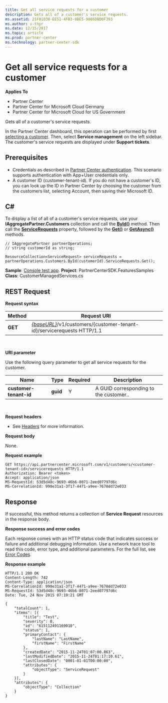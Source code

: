 ```yaml
---
title: Get all service requests for a customer
description: Gets all of a customer's service requests.
ms.assetid: 21F01038-EE51-4FB3-8BE5-9086DBD0F393
ms.author: v-thpr
ms.date: 12/15/2017
ms.topic: article
ms.prod: partner-center
ms.technology: partner-center-sdk
---
```


# Get all service requests for a customer


**Applies To**

-   Partner Center
-   Partner Center for Microsoft Cloud Germany
-   Partner Center for Microsoft Cloud for US Government

Gets all of a customer's service requests.

In the Partner Center dashboard, this operation can be performed by first [selecting a customer](get-a-customer-by-name.md). Then, select **Service management** on the left sidebar. The customer's service requests are displayed under **Support tickets**.

## <span id="Prerequisites"></span><span id="prerequisites"></span><span id="PREREQUISITES"></span>Prerequisites


-   Credentials as described in [Partner Center authentication](partner-center-authentication.md). This scenario supports authentication with App+User credentials only.
-   A customer ID (customer-tenant-id). If you do not have a customer's ID, you can look up the ID in Partner Center by choosing the customer from the customers list, selecting Account, then saving their Microsoft ID.

## <span id="C_"></span><span id="c_"></span>C#


To display a list of all of a customer's service requests, use your **IAggregatePartner.Customers** collection and call the [**ById()**](https://review.docs.microsoft.com/dotnet/api/microsoft.store.partnercenter.customers.icustomercollection.byid) method. Then call the [**ServiceRequests**](https://review.docs.microsoft.com/dotnet/api/microsoft.store.partnercenter.customers.icustomer.servicerequests) property, followed by the [**Get()**](https://review.docs.microsoft.com/dotnet/api/microsoft.store.partnercenter.servicerequests.iservicerequestcollection.get) or [**GetAsync()**](https://review.docs.microsoft.com/dotnet/api/microsoft.store.partnercenter.servicerequests.iservicerequestcollection.getasync) methods.

```CSharp
// IAggregatePartner partnerOperations;
// string customerId as string;

ResourceCollection<ServiceRequest> serviceRequests = partnerOperations.Customers.ById(customerId).ServiceRequests.Get();
```

**Sample**: [Console test app](console-test-app.md). **Project**: PartnerCenterSDK.FeaturesSamples **Class**: CustomerManagedServices.cs

## <span id="REST_Request"></span><span id="rest_request"></span><span id="REST_REQUEST"></span>REST Request


**Request syntax**

| Method  | Request URI                                                                                            |
|---------|--------------------------------------------------------------------------------------------------------|
| **GET** | [*{baseURL}*](partner-center-rest-urls.md)/v1/customers/{customer-tenant-id}/servicerequests HTTP/1.1 |

 

**URI parameter**

Use the following query parameter to get all service requests for the customer.

| Name                   | Type     | Required | Description                            |
|------------------------|----------|----------|----------------------------------------|
| **customer-tenant-id** | **guid** | Y        | A GUID corresponding to the customer.. |

 

**Request headers**

-   See [Headers](headers.md) for more information.

**Request body**

None.

**Request example**

```
GET https://api.partnercenter.microsoft.com/v1/customers/<customer-tenant-id>/servicerequests HTTP/1.1
Authorization: Bearer <token>
Accept: application/json
MS-RequestId: 53d5d48c-9693-46b6-8071-2eed07797d6c
MS-CorrelationId: 998e31a1-3f17-4471-a9ee-7678dd72e033
```

## <span id="Response"></span><span id="response"></span><span id="RESPONSE"></span>Response


If successful, this method returns a collection of **Service Request** resources in the response body.

**Response success and error codes**

Each response comes with an HTTP status code that indicates success or failure and additional debugging information. Use a network trace tool to read this code, error type, and additional parameters. For the full list, see [Error Codes](error-codes.md).

**Response example**

```
HTTP/1.1 200 OK
Content-Length: 742
Content-Type: application/json
MS-CorrelationId: 998e31a1-3f17-4471-a9ee-7678dd72e033
MS-RequestId: 53d5d48c-9693-46b6-8071-2eed07797d6c
Date: Tue, 24 Nov 2015 07:19:21 GMT

{
    "totalCount": 1,
    "items": [{
        "title": "Test",
        "severity": 0,
        "id": "615112491169010",
        "status": 1,
        "primaryContact": {
            "lastName": "LastName",
            "firstName": "FirstName"
        },
        "createdDate": "2015-11-24T01:07:00.863",
        "lastModifiedDate": "2015-11-24T01:17:10.61",
        "lastClosedDate": "0001-01-01T00:00:00",
        "attributes": {
            "objectType": "ServiceRequest"
        }
    }],
    "attributes": {
        "objectType": "Collection"
    }
}
```

 

 




